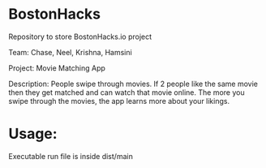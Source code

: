 # BostonHacks
Repository to store BostonHacks.io project

Team: Chase, Neel, Krishna, Hamsini

Project: Movie Matching App

Description: People swipe through movies. If 2 people like the same movie then they get matched and can watch that movie online. The more you swipe through the movies, the app learns more about your likings.

# Usage:
Executable run file is inside dist/main
